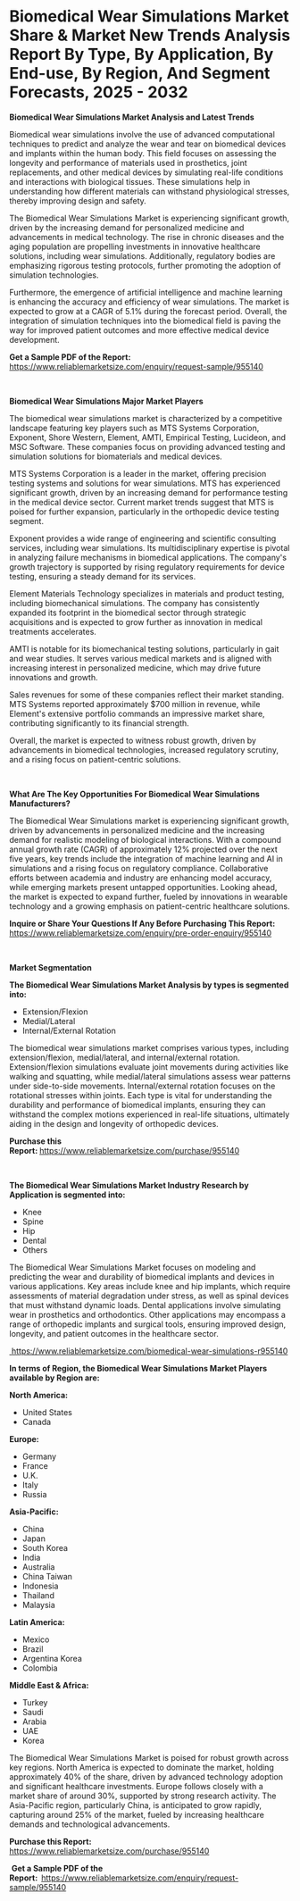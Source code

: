 <p><h1>Biomedical Wear Simulations Market Share & Market New Trends Analysis Report By Type, By Application, By End-use, By Region, And Segment Forecasts, 2025 - 2032</h1></p><p><strong>Biomedical Wear Simulations Market Analysis and Latest Trends</strong></p>
<p><p>Biomedical wear simulations involve the use of advanced computational techniques to predict and analyze the wear and tear on biomedical devices and implants within the human body. This field focuses on assessing the longevity and performance of materials used in prosthetics, joint replacements, and other medical devices by simulating real-life conditions and interactions with biological tissues. These simulations help in understanding how different materials can withstand physiological stresses, thereby improving design and safety.</p><p>The Biomedical Wear Simulations Market is experiencing significant growth, driven by the increasing demand for personalized medicine and advancements in medical technology. The rise in chronic diseases and the aging population are propelling investments in innovative healthcare solutions, including wear simulations. Additionally, regulatory bodies are emphasizing rigorous testing protocols, further promoting the adoption of simulation technologies.</p><p>Furthermore, the emergence of artificial intelligence and machine learning is enhancing the accuracy and efficiency of wear simulations. The market is expected to grow at a CAGR of 5.1% during the forecast period. Overall, the integration of simulation techniques into the biomedical field is paving the way for improved patient outcomes and more effective medical device development.</p></p>
<p><strong>Get a Sample PDF of the Report:&nbsp;</strong> <a href="https://www.reliablemarketsize.com/enquiry/request-sample/955140?utm_campaign=3579&utm_medium=2&utm_source=Github&utm_content=ia&utm_term=18042025&utm_id=biomedical-wear-simulations">https://www.reliablemarketsize.com/enquiry/request-sample/955140</a></p>
<p>&nbsp;</p>
<p><strong>Biomedical Wear Simulations Major Market Players</strong></p>
<p><p>The biomedical wear simulations market is characterized by a competitive landscape featuring key players such as MTS Systems Corporation, Exponent, Shore Western, Element, AMTI, Empirical Testing, Lucideon, and MSC Software. These companies focus on providing advanced testing and simulation solutions for biomaterials and medical devices.</p><p>MTS Systems Corporation is a leader in the market, offering precision testing systems and solutions for wear simulations. MTS has experienced significant growth, driven by an increasing demand for performance testing in the medical device sector. Current market trends suggest that MTS is poised for further expansion, particularly in the orthopedic device testing segment.</p><p>Exponent provides a wide range of engineering and scientific consulting services, including wear simulations. Its multidisciplinary expertise is pivotal in analyzing failure mechanisms in biomedical applications. The company's growth trajectory is supported by rising regulatory requirements for device testing, ensuring a steady demand for its services.</p><p>Element Materials Technology specializes in materials and product testing, including biomechanical simulations. The company has consistently expanded its footprint in the biomedical sector through strategic acquisitions and is expected to grow further as innovation in medical treatments accelerates.</p><p>AMTI is notable for its biomechanical testing solutions, particularly in gait and wear studies. It serves various medical markets and is aligned with increasing interest in personalized medicine, which may drive future innovations and growth.</p><p>Sales revenues for some of these companies reflect their market standing. MTS Systems reported approximately $700 million in revenue, while Element's extensive portfolio commands an impressive market share, contributing significantly to its financial strength.</p><p>Overall, the market is expected to witness robust growth, driven by advancements in biomedical technologies, increased regulatory scrutiny, and a rising focus on patient-centric solutions.</p></p>
<p>&nbsp;</p>
<p><strong>What Are The Key Opportunities For Biomedical Wear Simulations Manufacturers?</strong></p>
<p><p>The Biomedical Wear Simulations market is experiencing significant growth, driven by advancements in personalized medicine and the increasing demand for realistic modeling of biological interactions. With a compound annual growth rate (CAGR) of approximately 12% projected over the next five years, key trends include the integration of machine learning and AI in simulations and a rising focus on regulatory compliance. Collaborative efforts between academia and industry are enhancing model accuracy, while emerging markets present untapped opportunities. Looking ahead, the market is expected to expand further, fueled by innovations in wearable technology and a growing emphasis on patient-centric healthcare solutions.</p></p>
<p><strong>Inquire or Share Your Questions If Any Before Purchasing This Report:</strong> <a href="https://www.reliablemarketsize.com/enquiry/pre-order-enquiry/955140?utm_campaign=3579&utm_medium=2&utm_source=Github&utm_content=ia&utm_term=18042025&utm_id=biomedical-wear-simulations">https://www.reliablemarketsize.com/enquiry/pre-order-enquiry/955140</a></p>
<p>&nbsp;</p>
<p><strong>Market Segmentation</strong></p>
<p><strong>The Biomedical Wear Simulations Market Analysis by types is segmented into:</strong></p>
<p><ul><li>Extension/Flexion</li><li>Medial/Lateral</li><li>Internal/External Rotation</li></ul></p>
<p><p>The biomedical wear simulations market comprises various types, including extension/flexion, medial/lateral, and internal/external rotation. Extension/flexion simulations evaluate joint movements during activities like walking and squatting, while medial/lateral simulations assess wear patterns under side-to-side movements. Internal/external rotation focuses on the rotational stresses within joints. Each type is vital for understanding the durability and performance of biomedical implants, ensuring they can withstand the complex motions experienced in real-life situations, ultimately aiding in the design and longevity of orthopedic devices.</p></p>
<p><strong>Purchase this Report:&nbsp;</strong><a href="https://www.reliablemarketsize.com/purchase/955140?utm_campaign=3579&utm_medium=2&utm_source=Github&utm_content=ia&utm_term=18042025&utm_id=biomedical-wear-simulations">https://www.reliablemarketsize.com/purchase/955140</a></p>
<p>&nbsp;</p>
<p><strong>The Biomedical Wear Simulations Market Industry Research by Application is segmented into:</strong></p>
<p><ul><li>Knee</li><li>Spine</li><li>Hip</li><li>Dental</li><li>Others</li></ul></p>
<p><p>The Biomedical Wear Simulations Market focuses on modeling and predicting the wear and durability of biomedical implants and devices in various applications. Key areas include knee and hip implants, which require assessments of material degradation under stress, as well as spinal devices that must withstand dynamic loads. Dental applications involve simulating wear in prosthetics and orthodontics. Other applications may encompass a range of orthopedic implants and surgical tools, ensuring improved design, longevity, and patient outcomes in the healthcare sector.</p></p>
<p><a href="https://www.reliablemarketsize.com/biomedical-wear-simulations-r955140?utm_campaign=3579&utm_medium=2&utm_source=Github&utm_content=ia&utm_term=18042025&utm_id=biomedical-wear-simulations">&nbsp;https://www.reliablemarketsize.com/biomedical-wear-simulations-r955140</a></p>
<p><strong>In terms of Region, the Biomedical Wear Simulations Market Players available by Region are:</strong></p>
<p>
    <p> <strong> North America: </strong>
        <ul>
            <li>United States</li>
            <li>Canada</li>
        </ul>
        </p> 
    <p> <strong> Europe: </strong>
        <ul>
            <li>Germany</li>
            <li>France</li>
            <li>U.K.</li>
            <li>Italy</li>
            <li>Russia</li>
        </ul>
        </p> 
    <p> <strong> Asia-Pacific: </strong>
        <ul>
            <li>China</li>
            <li>Japan</li>
            <li>South Korea</li>
            <li>India</li>
            <li>Australia</li>
            <li>China Taiwan</li>
            <li>Indonesia</li>
            <li>Thailand</li>
            <li>Malaysia</li>
        </ul>
        </p> 
    <p> <strong> Latin America: </strong>
        <ul>
            <li>Mexico</li>
            <li>Brazil</li>
            <li>Argentina Korea</li>
            <li>Colombia</li>
        </ul>
        </p> 
    <p> <strong> Middle East & Africa: </strong>
        <ul>
            <li>Turkey</li>
            <li>Saudi</li>
            <li>Arabia</li>
            <li>UAE</li>
            <li>Korea</li>
        </ul>
    </p>
    </p>
<p><p>The Biomedical Wear Simulations Market is poised for robust growth across key regions. North America is expected to dominate the market, holding approximately 40% of the share, driven by advanced technology adoption and significant healthcare investments. Europe follows closely with a market share of around 30%, supported by strong research activity. The Asia-Pacific region, particularly China, is anticipated to grow rapidly, capturing around 25% of the market, fueled by increasing healthcare demands and technological advancements.</p></p>
<p><strong>Purchase this Report: </strong><a href="https://www.reliablemarketsize.com/purchase/955140?utm_campaign=3579&utm_medium=2&utm_source=Github&utm_content=ia&utm_term=18042025&utm_id=biomedical-wear-simulations">https://www.reliablemarketsize.com/purchase/955140</a></p>
<p>&nbsp;<strong>Get a Sample PDF of the Report:&nbsp;&nbsp;</strong><a href="https://www.reliablemarketsize.com/enquiry/request-sample/955140?utm_campaign=3579&utm_medium=2&utm_source=Github&utm_content=ia&utm_term=18042025&utm_id=biomedical-wear-simulations">https://www.reliablemarketsize.com/enquiry/request-sample/955140</a></p>
<p><strong></strong></p>
<p><p></p><p></p><p></p></p>
